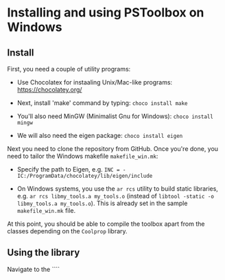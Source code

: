 # Installing and using PSToolbox on Windows

## Install
First, you need a couple of utility programs:

* Use Chocolatex for instaaling Unix/Mac-like programs: https://chocolatey.org/

* Next, install 'make' command by typing: ``choco install make``

* You'll also need MinGW (Minimalist Gnu for Windows): ``choco install mingw``

* We will also need the eigen package: ``choco install eigen``


Next you need to clone the repository from GitHub. Once you're done, you need to tailor the Windows makefile   ``makefile_win.mk``:

* Specify the path to Eigen, e.g. ``INC = -IC:/ProgramData/chocolatey/lib/eigen/include``

* On Windows systems, you use the ``ar rcs`` utility to build static libraries, e.g. ``ar rcs libmy_tools.a my_tools.o`` (instead of ``libtool -static -o libmy_tools.a my_tools.o``). This is already set in the sample ``makefile_win.mk`` file.

At this point, you should be able to compile the toolbox apart from the classes depending on the ``Coolprop`` library. 

## Using the library

Navigate to the ````

